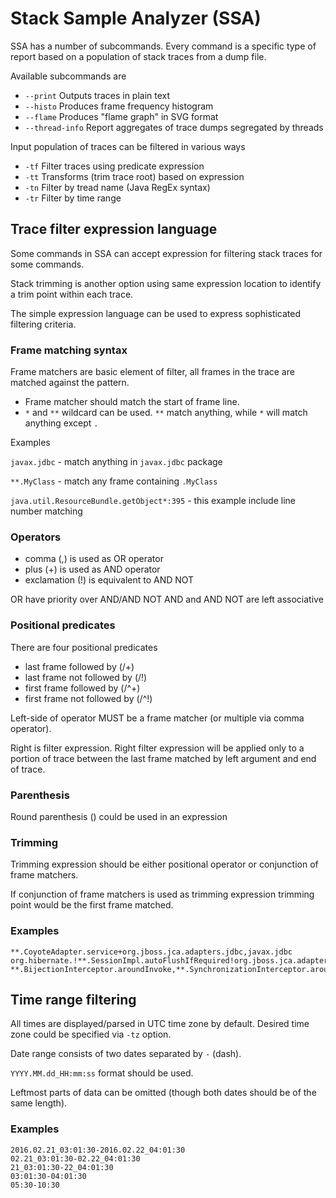 Stack Sample Analyzer (SSA)
===========================

SSA has a number of subcommands. Every command is a specific
type of report based on a population of stack traces 
from a dump file.

Available subcommands are

- `--print` Outputs traces in plain text
- `--histo` Produces frame frequency histogram
- `--flame` Produces "flame graph" in SVG format
- `--thread-info` Report aggregates of trace dumps 
                  segregated by threads

Input population of traces can be filtered in various ways

- `-tf` Filter traces using predicate expression
- `-tt` Transforms (trim trace root) based on expression
- `-tn` Filter by tread name (Java RegEx syntax)
- `-tr` Filter by time range

Trace filter expression language
--------------------------------

Some commands in SSA can accept expression for filtering
stack traces for some commands.

Stack trimming is another option using same expression
location to identify a trim point within each trace.

The simple expression language can be used to express 
sophisticated filtering criteria.

### Frame matching syntax

Frame matchers are basic element of filter, all frames 
in the trace are matched against the pattern.

- Frame matcher should match the start of frame line.
- `*` and `**` wildcard can be used. 
  `**` match anything, while `*` will match anything except `.`
  
Examples

`javax.jdbc` - match anything in `javax.jdbc` package

`**.MyClass` - match any frame containing `.MyClass`

`java.util.ResourceBundle.getObject*:395` - this example include line number matching

### Operators

- comma (,) is used as OR operator
- plus (+) is used as AND operator
- exclamation (!) is equivalent to AND NOT

OR have priority over AND/AND NOT
AND and AND NOT are left associative

### Positional predicates

There are four positional predicates

- last frame followed by (/+)
- last frame not followed by (/!)
- first frame followed by (/^+)
- first frame not followed by (/^!)

Left-side of operator MUST be a frame matcher
(or multiple via comma operator).

Right is filter expression.
Right filter expression will be applied 
only to a portion of trace between the last frame 
matched by left argument and end of trace. 

### Parenthesis

Round parenthesis () could be used in an expression

### Trimming

Trimming expression should be either positional operator
or conjunction of frame matchers.

If conjunction of frame matchers is used as trimming expression trimming point would be the first frame matched.

### Examples

    **.CoyoteAdapter.service+org.jboss.jca.adapters.jdbc,javax.jdbc
    org.hibernate.!**.SessionImpl.autoFlushIfRequired!org.jboss.jca.adapters.jdbc,javax.jdbc
    **.BijectionInterceptor.aroundInvoke,**.SynchronizationInterceptor.aroundInvoke/!**.proceed

Time range filtering
--------------------------------

All times are displayed/parsed in UTC time zone by default.
Desired time zone could be specified via `-tz` option.

Date range consists of two dates separated by `-` (dash).

`YYYY.MM.dd_HH:mm:ss` format should be used.

Leftmost parts of data can be omitted (though both dates should be of the same length).

### Examples

    2016.02.21_03:01:30-2016.02.22_04:01:30
    02.21_03:01:30-02.22_04:01:30
    21_03:01:30-22_04:01:30
    03:01:30-04:01:30
    05:30-10:30
